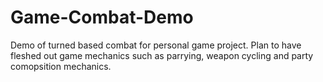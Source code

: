 # Game-Combat-Demo
Demo of turned based combat for personal game project. Plan to have fleshed out game mechanics such as parrying, weapon cycling and party comopsition mechanics.

